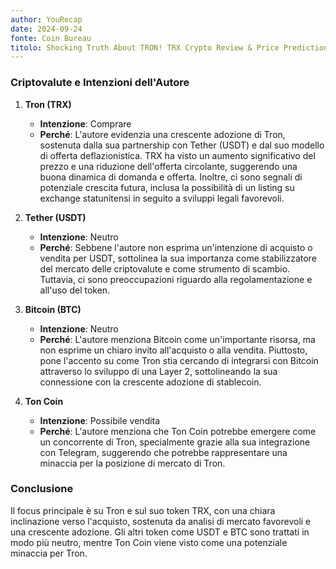 ```yaml
---
author: YouRecap
date: 2024-09-24
fonte: Coin Bureau
titolo: Shocking Truth About TRON! TRX Crypto Review & Price Predictions!
---
```


### Criptovalute e Intenzioni dell'Autore

1. **Tron (TRX)**
   - **Intenzione**: Comprare
   - **Perché**: L'autore evidenzia una crescente adozione di Tron, sostenuta dalla sua partnership con Tether (USDT) e dal suo modello di offerta deflazionistica. TRX ha visto un aumento significativo del prezzo e una riduzione dell'offerta circolante, suggerendo una buona dinamica di domanda e offerta. Inoltre, ci sono segnali di potenziale crescita futura, inclusa la possibilità di un listing su exchange statunitensi in seguito a sviluppi legali favorevoli.

2. **Tether (USDT)**
   - **Intenzione**: Neutro
   - **Perché**: Sebbene l'autore non esprima un'intenzione di acquisto o vendita per USDT, sottolinea la sua importanza come stabilizzatore del mercato delle criptovalute e come strumento di scambio. Tuttavia, ci sono preoccupazioni riguardo alla regolamentazione e all'uso del token.

3. **Bitcoin (BTC)**
   - **Intenzione**: Neutro
   - **Perché**: L'autore menziona Bitcoin come un'importante risorsa, ma non esprime un chiaro invito all'acquisto o alla vendita. Piuttosto, pone l'accento su come Tron stia cercando di integrarsi con Bitcoin attraverso lo sviluppo di una Layer 2, sottolineando la sua connessione con la crescente adozione di stablecoin.

4. **Ton Coin**
   - **Intenzione**: Possibile vendita
   - **Perché**: L'autore menziona che Ton Coin potrebbe emergere come un concorrente di Tron, specialmente grazie alla sua integrazione con Telegram, suggerendo che potrebbe rappresentare una minaccia per la posizione di mercato di Tron.

### Conclusione
Il focus principale è su Tron e sul suo token TRX, con una chiara inclinazione verso l'acquisto, sostenuta da analisi di mercato favorevoli e una crescente adozione. Gli altri token come USDT e BTC sono trattati in modo più neutro, mentre Ton Coin viene visto come una potenziale minaccia per Tron.
